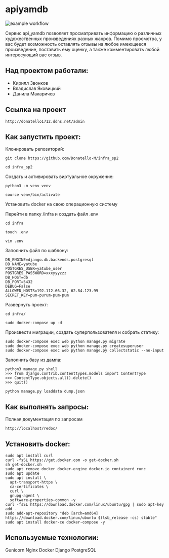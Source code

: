 # apiyamdb
![example workflow](https://github.com/Donatello-M/yamdb_final/actions/workflows/yamdb_workflow.yml/badge.svg)

Сервис api_yamdb позволяет просматривать информацию
о различных художественных произведениях разных жанров.
Помимо просмотра, у вас будет возможность оставлять отзывы
на любое имеющееся произведение, поставить ему оценку, а
также комментировать любой интересующий вас отзыв.
## Над проектом работали:
- Кирилл Звонков
- Владислав Яковицкий 
- Данила Макаричев

## Ссылка на проект
```
http://donatello1712.ddns.net/admin
```
## Как запустить проект:

Клонировать репозиторий:

```
git clone https://github.com/Donatello-M/infra_sp2
```

```
cd infra_sp2
```

Cоздать и активировать виртуальное окружение:

```
python3 -m venv venv
```

```
source venv/bin/activate
```

Установить docker на свою операционную систему

Перейти в папку /infra и создать файл .env

```
cd infra

touch .env

vim .env
```

Заполнить файл по шаблону:

```
DB_ENGINE=django.db.backends.postgresql
DB_NAME=yatube
POSTGRES_USER=yatube_user
POSTGRES_PASSWORD=xxxyyyzzz
DB_HOST=db
DB_PORT=5432
DEBUG=False
ALLOWED_HOSTS=192.112.66.32, 62.84.123.99
SECRET_KEY=pum-purum-pum-pum
```

Развернуть проект:

```
cd infra/

sudo docker-compose up -d
```

Произвести миграции, создать суперпользователя и собрать статику:

```
sudo docker-compose exec web python manage.py migrate
sudo docker-compose exec web python manage.py createsuperuser
sudo docker-compose exec web python manage.py collectstatic --no-input
```

Заполнить базу из дампа:

```
python3 manage.py shell  
>>> from django.contrib.contenttypes.models import ContentType
>>> ContentType.objects.all().delete()
>>> quit()

python manage.py loaddata dump.json
```

## Как выполнять запросы:
Полная документация по запросам
```
http://localhost/redoc/
```
## Установить docker:
```
sudo apt install curl
curl -fsSL https://get.docker.com -o get-docker.sh
sh get-docker.sh   
sudo apt remove docker docker-engine docker.io containerd runc
sudo apt update 
sudo apt install \
  apt-transport-https \
  ca-certificates \
  curl \
  gnupg-agent \
  software-properties-common -y
curl -fsSL https://download.docker.com/linux/ubuntu/gpg | sudo apt-key add -
sudo add-apt-repository "deb [arch=amd64] https://download.docker.com/linux/ubuntu $(lsb_release -cs) stable"
sudo apt install docker-ce docker-compose -y
```
## Используемые технологии:
Gunicorn
Nginx
Docker
Django
PostgreSQL

